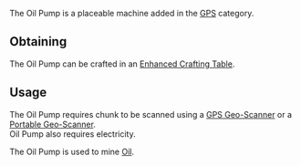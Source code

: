 The Oil Pump is a placeable machine added in the [GPS](https://github.com/Slimefun/Slimefun4/wiki/GPS) category.

## Obtaining
The Oil Pump can be crafted in an [Enhanced Crafting Table](https://github.com/Slimefun/Slimefun4/wiki/Enhanced-Crafting-Table).

## Usage
The Oil Pump requires chunk to be scanned using a [GPS Geo-Scanner](https://github.com/Slimefun/Slimefun4/wiki/GPS-Geo-Scanner) or a [Portable Geo-Scanner](https://github.com/Slimefun/Slimefun4/wiki/Portable-Geo-Scanner). </br> Oil Pump also requires electricity.

The Oil Pump is used to mine [Oil](https://github.com/Slimefun/Slimefun4/wiki/Bucket-of-Oil).
